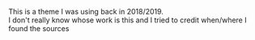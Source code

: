 This is a theme I was using back in 2018/2019.  
I don't really know whose work is this and I tried to credit when/where I found the sources

